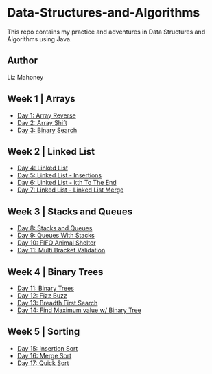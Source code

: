 # Data-Structures-and-Algorithms

This repo contains my practice and adventures in Data Structures and Algorithms using Java. 

## Author
Liz Mahoney

## Week 1 | Arrays

- [Day 1: Array Reverse](/subReadMes/arrayReverse.md) 
- [Day 2: Array Shift](/subReadMes/arrayShift.md)
- [Day 3: Binary Search](/subReadMes/binarySearch.md)

## Week 2 | Linked List

- [Day 4: Linked List](/subReadMes/linkedList.md)
- [Day 5: Linked List - Insertions](/subReadMes/linkedListInsertions.md)
- [Day 6: Linked List - kth To The End](/subReadMes/kthFromTheEnd.md)
- [Day 7: Linked List - Linked List Merge](/subReadMes/llMerge.md)

## Week 3 | Stacks and Queues

- [Day 8: Stacks and Queues](/subReadMes/stacksAndQueues.md)
- [Day 9: Queues With Stacks](/subReadMes/queueWithStacks.md)
- [Day 10: FIFO Animal Shelter](/subReadMes/fifoAnimalShelter.md)
- [Day 11: Multi Bracket Validation](/subReadMes/multiBracket.md)

## Week 4 | Binary Trees

- [Day 11: Binary Trees](/subReadMes/trees.md)
- [Day 12: Fizz Buzz](/subReadMes/fizzBuzzTree.md)
- [Day 13: Breadth First Search](/subReadMes/breadthFirst.md)
- [Day 14: Find Maximum value w/ Binary Tree](/subReadMes/findMaxTree.md)

## Week 5 | Sorting

- [Day 15: Insertion Sort](/subReadMes/insertionSort.md)
- [Day 16: Merge Sort](/subReadMes/mergeSort.md)
- [Day 17: Quick Sort](/subReadMes/quickSort.md)






